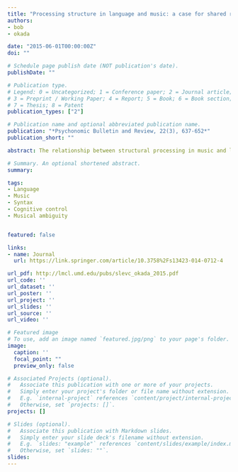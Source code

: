 ```yaml
---
title: "Processing structure in language and music: a case for shared reliance on cognitive control"
authors:
- bob
- okada

date: "2015-06-01T00:00:00Z"
doi: ""

# Schedule page publish date (NOT publication's date).
publishDate: ""

# Publication type.
# Legend: 0 = Uncategorized; 1 = Conference paper; 2 = Journal article;
# 3 = Preprint / Working Paper; 4 = Report; 5 = Book; 6 = Book section;
# 7 = Thesis; 8 = Patent
publication_types: ["2"]

# Publication name and optional abbreviated publication name.
publication: "*Psychonomic Bulletin and Review, 22(3), 637-652*"
publication_short: ""

abstract: The relationship between structural processing in music and language has received increasing interest in the past several years, spurred by the influential Shared Syntactic Integration Resource Hypothesis (SSIRH; Patel, Nature Neuroscience, 6, 674–681, 2003). According to this resource-sharing framework, music and language rely on separable syntactic representations but recruit shared cognitive resources to integrate these representations into evolving structures. The SSIRH is supported by findings of interactions between structural manipulations in music and language. However, other recent evidence suggests that such interactions also can arise with nonstructural manipulations, and some recent neuroimaging studies report largely nonoverlapping neural regions involved in processing musical and linguistic structure. These conflicting results raise the question of exactly what shared (and distinct) resources underlie musical and linguistic structural processing. This paper suggests that one shared resource is prefrontal cortical mechanisms of cognitive control, which are recruited to detect and resolve conflict that occurs when expectations are violated and interpretations must be revised. By this account, musical processing involves not just the incremental processing and integration of musical elements as they occur, but also the incremental generation of musical predictions and expectations, which must sometimes be overridden and revised in light of evolving musical input.

# Summary. An optional shortened abstract.
summary:

tags:
- Language
- Music 
- Syntax 
- Cognitive control 
- Musical ambiguity 


featured: false

links:
- name: Journal
  url: https://link.springer.com/article/10.3758%2Fs13423-014-0712-4

url_pdf: http://lmcl.umd.edu/pubs/slevc_okada_2015.pdf
url_code: ''
url_dataset: ''
url_poster: ''
url_project: ''
url_slides: ''
url_source: ''
url_video: ''

# Featured image
# To use, add an image named `featured.jpg/png` to your page's folder. 
image:
  caption: ''
  focal_point: ""
  preview_only: false

# Associated Projects (optional).
#   Associate this publication with one or more of your projects.
#   Simply enter your project's folder or file name without extension.
#   E.g. `internal-project` references `content/project/internal-project/index.md`.
#   Otherwise, set `projects: []`.
projects: []

# Slides (optional).
#   Associate this publication with Markdown slides.
#   Simply enter your slide deck's filename without extension.
#   E.g. `slides: "example"` references `content/slides/example/index.md`.
#   Otherwise, set `slides: ""`.
slides:
---
```


